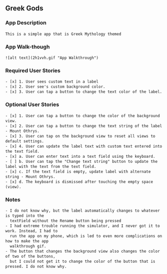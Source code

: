 ## Greek Gods

### App Description
    This is a simple app that is Greek Mythology themed

### App Walk-though

    ![alt text](2h1vvh.gif "App Walkthrough")


### Required User Stories
    - [x] 1. User sees custom text in a label 
    - [x] 2. User see's custom background color.
    - [x] 3. User can tap a button to change the text color of the label.

### Optional User Stories
    - [x] 1. User can tap a button to change the color of the background view.
    - [x] 2. User can tap a button to change the text string of the label - Mount Othrys.
    - [x] 3. User can tap on the background view to reset all views to default settings.
    - [x] 4. User can update the label text with custom text entered into the text field.
    - [x] a. User can enter text into a text field using the keyboard.
    - [ ] b. User can tap the "Change text string" button to update the label with the text from the text field.
    - [x] c. If the text field is empty, update label with alternate string - Mount Othrys.
    - [x] d. The keyboard is dismissed after touching the empty space (view).
    
### Notes
    - I do not know why, but the label automatically changes to whatever is typed into the 
      textField without the Rename button being pressed
    - I had extreme trouble running the simulator, and I never got it to work. Instead, I had to
      run the app on my phone, which is led to even more complications on how to make the app 
      walkthrough gif.
    - The button that changes the background view also changes the color of two of the buttons,
      but I could not get it to change the color of the button that is pressed. I do not know why.
    
